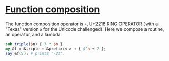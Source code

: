 [1]: https://rosettacode.org/wiki/Function_composition

# [Function composition][1]





The function composition operator is `∘`, U+2218 RING OPERATOR (with a "Texas" version `o` for the Unicode challenged). Here we compose a routine, an operator, and a lambda:

```perl
sub triple($n) { 3 * $n }
my &f = &triple ∘ &prefix:<-> ∘ { $^n + 2 };
say &f(5); # prints "-21".
```

